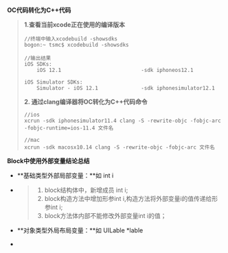 **OC代码转化为C++代码**

> **1.查看当前xcode正在使用的编译版本**
>
> ```
> //终端中输入xcodebuild -showsdks
> bogon:~ tsmc$ xcodebuild -showsdks
>
> //输出结果
> iOS SDKs:
>     iOS 12.1                          -sdk iphoneos12.1
>
> iOS Simulator SDKs:
>     Simulator - iOS 12.1              -sdk iphonesimulator12.1
> ```
>
> **2. 通过clang编译器将OC转化为C++代码命令**
>
> ```
> //ios
> xcrun -sdk iphonesimulator11.4 clang -S -rewrite-objc -fobjc-arc -fobjc-runtime=ios-11.4 文件名
>
> //mac
> xcrun -sdk macosx10.14 clang -S -rewrite-objc -fobjc-arc 文件名
> ```

**Block中使用外部变量结论总结**

* **基础类型外部局部变量：**如 int i
* > 1. block结构体中，新增成员 int i;
  > 2. block构造方法中增加形参int i,构造方法将外部变量i的值传递给形参int i;
  > 3. block方法体内部不能修改外部变量int i的值；
* **对象类型外局布局变量：**如 UILable \*lable
* >





